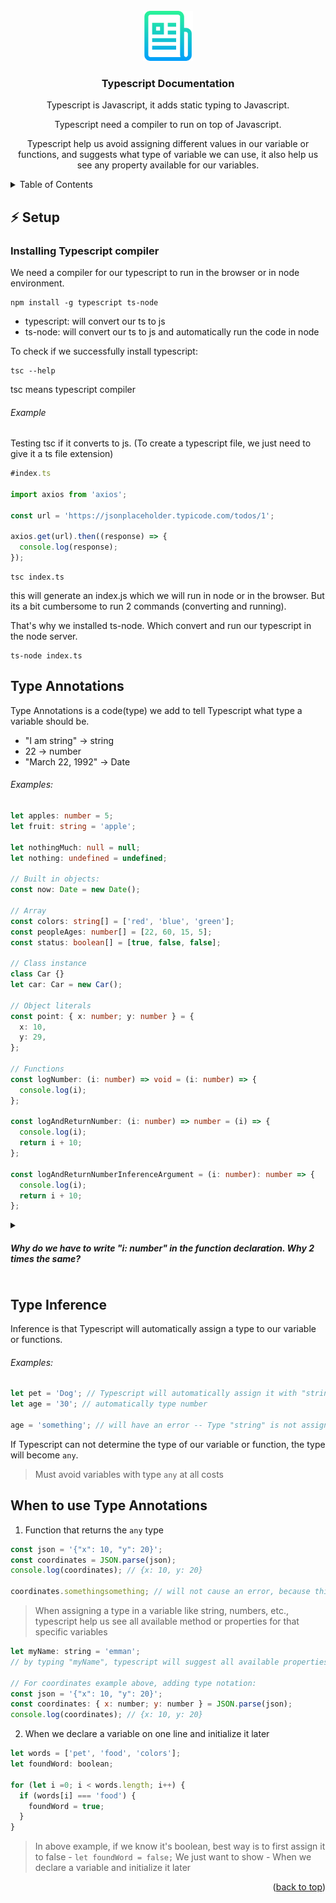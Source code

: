 <div id="top"></div>

<!-- PROJECT LOGO -->
<br />
<div align="center">
  <a href="https://github.com/othneildrew/Best-README-Template">
    <img src="images/logo.png" alt="Logo" width="80" height="80">
  </a>

  <h3 align="center">Typescript Documentation</h3>

  <p align="center">
    Typescript is Javascript, it adds static typing to Javascript.
  </p>

  <p align="center">
    Typescript need a compiler to run on top of Javascript.
  </p>

  <p align="center">
    Typescript help us avoid assigning different values in our variable or functions, and suggests what type of variable we can use, it also help us see any property available for our variables.
  </p>
</div>

<!-- TABLE OF CONTENTS -->
<details>
  <summary>Table of Contents</summary>
  <ol>
    <li><a href="#setup">Setup</a></li>
    <li><a href="#type-annotations">Type Annotations</a></li>
    <li><a href="#type-inference">Type Inference</a></li>
    <li><a href="#when-to-use-type-annotations">When to use Type Annotations</a></li>
  </ol>
</details>

## :zap: Setup

### Installing Typescript compiler

We need a compiler for our typescript to run in the browser or in node environment.

```
npm install -g typescript ts-node
```

- typescript: will convert our ts to js
- ts-node: will convert our ts to js and automatically run the code in node

To check if we successfully install typescript:

```
tsc --help
```

tsc means typescript compiler

###### Example

Testing tsc if it converts to js. (To create a typescript file, we just need to give it a ts file extension)

```javascript
#index.ts

import axios from 'axios';

const url = 'https://jsonplaceholder.typicode.com/todos/1';

axios.get(url).then((response) => {
  console.log(response);
});
```

```
tsc index.ts
```

this will generate an index.js which we will run in node or in the browser. But its a bit cumbersome to run 2 commands (converting and running).

That's why we installed ts-node. Which convert and run our typescript in the node server.

```
ts-node index.ts
```

## Type Annotations

Type Annotations is a code(type) we add to tell Typescript what type a variable should be.

- "I am string" -> string
- 22 -> number
- "March 22, 1992" -> Date

###### Examples:

```typescript
let apples: number = 5;
let fruit: string = 'apple';

let nothingMuch: null = null;
let nothing: undefined = undefined;

// Built in objects:
const now: Date = new Date();

// Array
const colors: string[] = ['red', 'blue', 'green'];
const peopleAges: number[] = [22, 60, 15, 5];
const status: boolean[] = [true, false, false];

// Class instance
class Car {}
let car: Car = new Car();

// Object literals
const point: { x: number; y: number } = {
  x: 10,
  y: 29,
};

// Functions
const logNumber: (i: number) => void = (i: number) => {
  console.log(i);
};

const logAndReturnNumber: (i: number) => number = (i) => {
  console.log(i);
  return i + 10;
};

const logAndReturnNumberInferenceArgument = (i: number): number => {
  console.log(i);
  return i + 10;
};
```

<details>
  <summary><h5>Why do we have to write "i: number" in the function declaration. Why 2 times the same?</h5></summary>

In terms of why you put `i: number` twice, it's because it's not the same i each time. The second is the actual argument or parameter to the function. The first is a type annotation of what type of argument will be passed as a parameter.

For example, they could be different letters:

```javascript
const logNumber: (z: number) => void = (i: number) => {};
```

<p>Here note that I've used z for the first one, i for the second. The first (z) is the annotation of the type; the i is the actual variable. You could leave the i without a type annotation:</p>

```javascript
const logNumber: (z: number) => void = (i) => {};
```

<p>Here the type of i will be inferred to be number. But note that you wouldn't want to do this:</p>

```javascript
const logNumber: (z) => void = (i: number) => {};
```

<p>Here I've left z without a type annotation but put back in the annotation for i. What this would do is give you a type warning saying that z is implicitly of the "any" type.</p>

<p>The same exact thing would apply if you replace my z with the i in the original example.</p>

```javascript
const logNumber: (i) => void = (i: number) => {};
```

<p>Here I replaced my z with the i and you would get that same type warning. That shows why you have two places where you type annotation with number.</p>

<p>This isn't to say you must have both. You can frame the situation where you don't have to use two:</p>

```javascript
const logNumber = (i: number): void => {};
```

<p>There, however, you are not fully annotating the function.</p>

</details>

## Type Inference

Inference is that Typescript will automatically assign a type to our variable or functions.

###### Examples:

```javascript
let pet = 'Dog'; // Typescript will automatically assign it with "string" type
let age = '30'; // automatically type number

age = 'something'; // will have an error -- Type "string" is not assignable to type "number"
```

If Typescript can not determine the type of our variable or function, the type will become `any`.

> Must avoid variables with type `any` at all costs

## When to use Type Annotations

1. Function that returns the `any` type

```javascript
const json = '{"x": 10, "y": 20}';
const coordinates = JSON.parse(json);
console.log(coordinates); // {x: 10, y: 20}

coordinates.somethingsomething; // will not cause an error, because this variable is in type "any"
```

> When assigning a type in a variable like string, numbers, etc.,
> typescript help us see all available method or properties for that specific variables

```javascript
let myName: string = 'emman';
// by typing "myName", typescript will suggest all available properties for string like ".toLowerCase"

// For coordinates example above, adding type notation:
const json = '{"x": 10, "y": 20}';
const coordinates: { x: number; y: number } = JSON.parse(json);
console.log(coordinates); // {x: 10, y: 20}
```

2. When we declare a variable on one line and initialize it later

```javascript
let words = ['pet', 'food', 'colors'];
let foundWord: boolean;

for (let i =0; i < words.length; i++) {
  if (words[i] === 'food') {
    foundWord = true;
  }
}
```

> In above example, 
> if we know it's boolean, best way is to first assign it to false - `let foundWord = false;`
> We just want to show - When we declare a variable and initialize it later

<p align="right">(<a href="#top">back to top</a>)</p>
